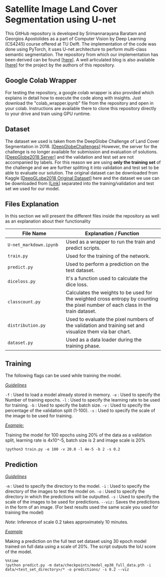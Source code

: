 ﻿# Satellite Image Land Cover Segmentation using U-net 

This GitHub repository is developed by Srimannarayana Baratam and Georgios Apostolides as a part of Computer Vision by Deep Learning (CS4245) course offered at TU Delft. The implementation of the code was done using PyTorch, it uses U-net architecture to perform multi-class semantic segmentation.  The repository from which our implementation has been derived can be found [[here]](https://github.com/milesial/Pytorch-UNet). A well articulated blog is also available [[here]](https://baratam-tarunkumar.medium.com/land-cover-classification-with-u-net-aa618ea64a1b) for the project by the authors of this repository.

## Google Colab Wrapper
For testing the repository, a google colab wrapper is also provided which explains in detail how to execute the code along with insights. Just download the "colab_wrapper.ipynb" file from the repository and open in your colab. Instructions are available there to clone this repository directly to your drive and train using GPU runtime.

## Dataset
The dataset we used is taken from the DeepGlobe Challenge of Land Cover Segmentation in 2018. [[DeepGlobeChallenges]](http://deepglobe.org/challenge.html)  However, the server for the challenge is no longer available for submission and evaluation of solutions. [[DeepGlobe2018 Server]](https://competitions.codalab.org/competitions/18468) and the validation and test set are not accompanied by labels. For this reason we are using **only the training set**  of the challenge and we are further splitting it into validation and test set to be able to evaluate our solution.  The original dataset can be downloaded from Kaggle [[DeepGLobe2018 Original Dataset]](https://www.kaggle.com/balraj98/deepglobe-land-cover-classification-dataset) here and the dataset we use can be downloaded from [[Link]](https://www.kaggle.com/geoap96/deepglobe2018-landcover-segmentation-traindataset) separated into the training/validation and test set we used for our model.

## Files Explanation
In this section we will present the different files inside the repository as well as an explanation about their functionality


|File Name| Explanation / Function |
|---------|------------|
|`U-net_markdown.ipynb`<img width=90/>| Used as a wrapper to run the train and predict scripts.|
|`train.py` | Used for the training of the network.  |
|`predict.py`|Used to perform a prediction on the test dataset. |
|`diceloss.py` | It's a function used to calculate the dice loss.|
|`classcount.py`| Calculates the weights to be used for the weighted cross entropy by counting the pixel number of each class in the train dataset.|
|`distribution.py`| Used to evaluate the pixel numbers of the validation and training set and visualize them via  bar chart.|
|`dataset.py`| Used as a data loader during the training phase.|

## Training

The following flags can be used while training the model.

<ins>_Guidelines_<ins>

`-f` : Used to load a model already stored in memory.
`-e` : Used to specify the Number of training epochs.
`-l` : Used to specify the learning rate to be used for training.
`-b` : Used to specify the batch size.
`-v` : Used to specify the percentage of the validation split (1-100).
`-s` : Used to specify the scale of the image to be used for training.

<ins>_Example:_<ins/>

Training the model for 100 epochs using 20% of the data as a validation split, learning rate is 4x10^-5, batch size is 2 and image scale is 20%

`!python3 train.py -e 100 -v 20.0 -l 4e-5 -b 2 -s 0.2`

## Prediction
<ins>_Guidelines_<ins>

`-m` : Used to specify the directory to the model.
`-i` : Used to specify the directory of the images to test the model on.
`-o` : Used to specify the directory in which the predictions will be outputted.
`-s` : Used to specify the scale of the images to be used for predictions.
`--viz:` Saves the predictions in the form of an image.
(For best results used the same scale you used for training the model)

_Note:_ Inference of scale 0.2 takes approximately 10 minutes.

<ins>_Example_<ins>

Making a prediction on the full test set dataset using 30 epoch model trained on full data using a scale of 20%. The script  outputs the IoU score of the model.

```
%%time
!python predict.py -m data/checkpoints/model_ep30_full_data.pth -i data/<test_set_directory>/* -o predictions/ -s 0.2 --viz
```


